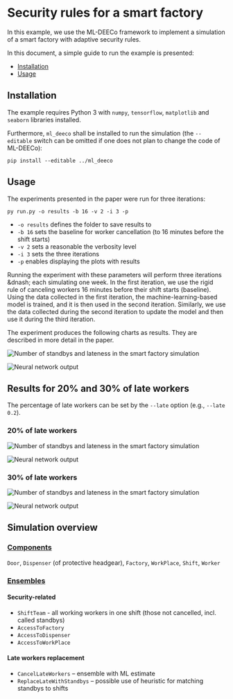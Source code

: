# Security rules for a smart factory

In this example, we use the ML-DEECo framework to implement a simulation of a smart factory with adaptive security rules. 

In this document, a simple guide to run the example is presented:

- [Installation](#installation)
- [Usage](#usage)

## Installation

The example requires Python 3 with `numpy`, `tensorflow`, `matplotlib` and `seaborn` libraries installed.

Furthermore, `ml_deeco` shall be installed to run the simulation (the `--editable` switch can be omitted if one does not plan to change the code of ML-DEECo):

```
pip install --editable ../ml_deeco
```

## Usage

The experiments presented in the paper were run for three iterations:

```
py run.py -o results -b 16 -v 2 -i 3 -p
```

* `-o results` defines the folder to save results to
* `-b 16` sets the baseline for worker cancellation (to 16 minutes before the shift starts) 
* `-v 2` sets a reasonable the verbosity level
* `-i 3` sets the three iterations
* `-p` enables displaying the plots with results

Running the experiment with these parameters will perform three iterations &dnash; each simulating one week. In the first iteration, we use the rigid rule of canceling workers 16 minutes before their shift starts (baseline). Using the data collected in the first iteration, the machine-learning-based model is trained, and it is then used in the second iteration. Similarly, we use the data collected during the second iteration to update the model and then use it during the third iteration.

The experiment produces the following charts as results. They are described in more detail in the paper.

![Number of standbys and lateness in the smart factory simulation](results/16/shifts.png)

![Neural network output](results/16/nn.png)

## Results for 20% and 30% of late workers

The percentage of late workers can be set by the `--late` option (e.g., `--late 0.2`).

### 20% of late workers

![Number of standbys and lateness in the smart factory simulation](results/0.2_16/shifts.png)

![Neural network output](results/0.2_16/nn.png)

### 30% of late workers

![Number of standbys and lateness in the smart factory simulation](results/0.3_16/shifts.png)

![Neural network output](results/0.3_16/nn.png)

## Simulation overview

### [Components](components.py)

`Door`, `Dispenser` (of protective headgear), `Factory`, `WorkPlace`, `Shift`, `Worker`

### [Ensembles](ensembles.py)

#### Security-related

* `ShiftTeam` - all working workers in one shift (those not cancelled, incl. called standbys)
* `AccessToFactory`
* `AccessToDispenser`
* `AccessToWorkPlace`

#### Late workers replacement

* `CancelLateWorkers` &ndash; ensemble with ML estimate
* `ReplaceLateWithStandbys` &ndash; possible use of heuristic for matching standbys to shifts
